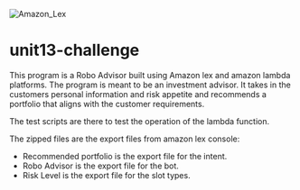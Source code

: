 ![Amazon_Lex](https://github.com/Tijaw1/unit13-challenge/blob/main/Amazon_Lex.png)

# unit13-challenge

This program is a Robo Advisor built using Amazon lex and amazon lambda platforms. The program is meant to be an investment advisor. It takes in the customers personal information and risk appetite and recommends a portfolio that aligns with the customer requirements.

The test scripts are there to test the operation of the lambda function. 

The zipped files are the export files from amazon lex console:
 - Recommended portfolio is the export file for the intent.
 - Robo Advisor is the export file for the bot.
 - Risk Level is the export file for the slot types.
